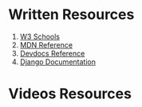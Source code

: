 Written Resources
=========================
1. [W3 Schools](https://www.w3schools.com/django/)
2. [MDN Reference](https://developer.mozilla.org/en-US/docs/Learn/Server-side/Django)
3. [Devdocs Reference](https://devdocs.io/django~5.0/)
4. [Django Documentation](https://docs.djangoproject.com/en/5.0/)


Videos Resources
============================
